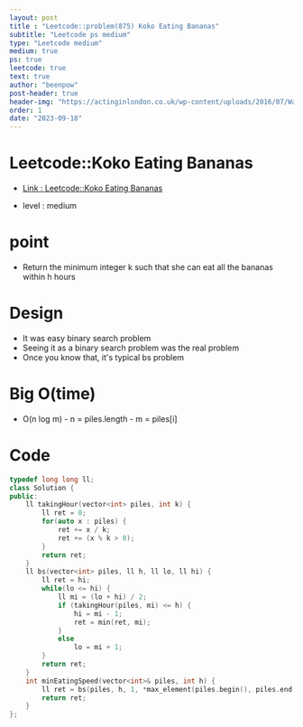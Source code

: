 ```yaml
---
layout: post
title : "Leetcode::problem(875) Koko Eating Bananas"
subtitle: "Leetcode ps medium"
type: "Leetcode medium"
medium: true
ps: true
leetcode: true
text: true
author: "beenpow"
post-header: true
header-img: "https://actinginlondon.co.uk/wp-content/uploads/2016/07/Ways-to-Be-a-More-Creative-Actor.jpg"
order: 1
date: "2023-09-18"
---
```


# Leetcode::Koko Eating Bananas
- [Link : Leetcode::Koko Eating Bananas](https://leetcode.com/problems/koko-eating-bananas/?envType=study-plan-v2&envId=google-spring-23-high-frequency)

- level : medium

# point
- Return the minimum integer k such that she can eat all the bananas within h hours

# Design
- It was easy binary search problem
- Seeing it as a binary search problem was the real problem
- Once you know that, it's typical bs problem

# Big O(time)
- O(n log m)
	  - n = piles.length
		- m = piles[i]

# Code

```cpp
typedef long long ll;
class Solution {
public:
    ll takingHour(vector<int> piles, int k) {
        ll ret = 0;
        for(auto x : piles) {
            ret += x / k;
            ret += (x % k > 0);
        }
        return ret;
    }
    ll bs(vector<int> piles, ll h, ll lo, ll hi) {
        ll ret = hi;
        while(lo <= hi) {
            ll mi = (lo + hi) / 2;
            if (takingHour(piles, mi) <= h) {
                hi = mi - 1;
                ret = min(ret, mi);
            }
            else    
                lo = mi + 1;
        }
        return ret;
    }
    int minEatingSpeed(vector<int>& piles, int h) {
        ll ret = bs(piles, h, 1, *max_element(piles.begin(), piles.end()));
        return ret;
    }
};
```
